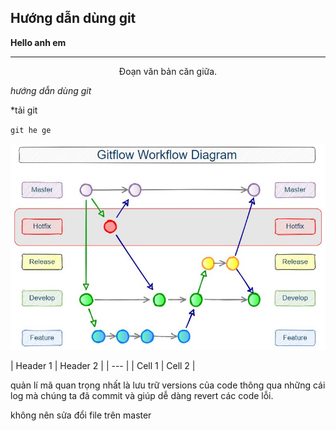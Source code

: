 ## Hướng dẫn dùng git
**Hello anh em**  
<hr>  
<center>Đoạn văn bản căn giữa.</center>  

_hướng dẫn dùng git_  

*tải git  

`git he ge`  

![alt text](./img/gitflow-hotfix-branch-diagram.jpg)  

>  


| <th>Header 1</th> | <th>Header 2</th> |
| --- |
| <td>Cell 1</td> | <td>Cell 2</td> |
  
quản lí mã
quan trọng nhất là lưu trữ versions của code thông qua những cái log mà chúng ta đã commit và giúp dễ dàng revert các code lỗi.

không nên sửa đổi file trên master